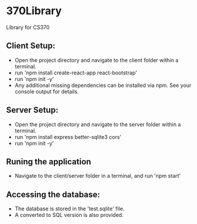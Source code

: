 # 370Library
Library for CS370

## Client Setup:
- Open the project directory and navigate to the client folder within a terminal.
- run 'npm install create-react-app react-bootstrap'
- run 'npm init -y'
- Any additional missing dependencies can be installed via npm. See your console output for details.

## Server Setup:
- Open the project directory and navigate to the server folder within a terminal.
- run 'npm install express better-sqlite3 cors'
- run 'npm init -y'

## Runing the application
- Navigate to the client/server folder in a terminal, and run 'npm start'

## Accessing the database:
- The database is stored in the 'test.sqlite' file.
- A converted to SQL version is also provided.

